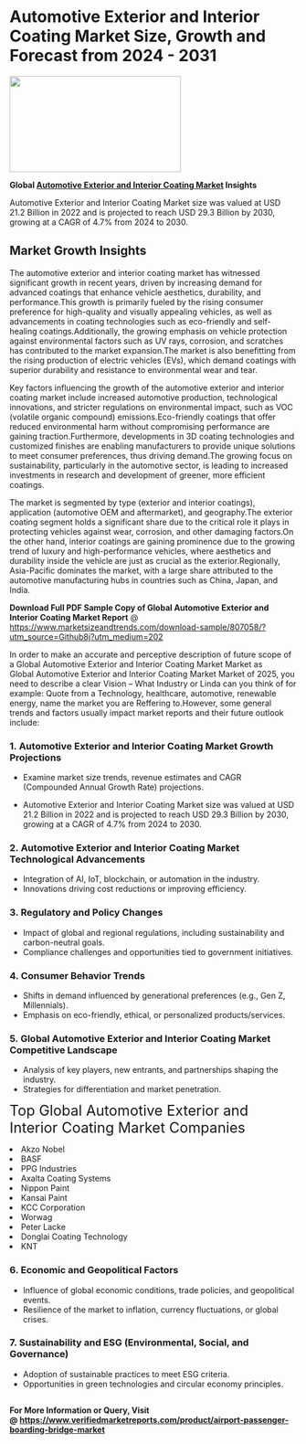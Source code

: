 <H1>Automotive Exterior and Interior Coating Market Size, Growth and Forecast from 2024 - 2031</H1><img class="aligncenter size-medium wp-image-584254" src="https://thirdeyenews.in/wp-content/uploads/2024/09/Global-Market-Research-300x168.jpeg" alt="" width="300" height="168" /><p><strong>Global&nbsp;<a href="https://www.marketsizeandtrends.com/download-sample/807058/?utm_source=Github8j?utm_medium=202">Automotive Exterior and Interior Coating Market</a> Insights</strong></p><p>Automotive Exterior and Interior Coating Market size was valued at USD 21.2 Billion in 2022 and is projected to reach USD 29.3 Billion by 2030, growing at a CAGR of 4.7% from 2024 to 2030.</p><p><h2>Market Growth Insights</h2> <p>The automotive exterior and interior coating market has witnessed significant growth in recent years, driven by increasing demand for advanced coatings that enhance vehicle aesthetics, durability, and performance.This growth is primarily fueled by the rising consumer preference for high-quality and visually appealing vehicles, as well as advancements in coating technologies such as eco-friendly and self-healing coatings.Additionally, the growing emphasis on vehicle protection against environmental factors such as UV rays, corrosion, and scratches has contributed to the market expansion.The market is also benefitting from the rising production of electric vehicles (EVs), which demand coatings with superior durability and resistance to environmental wear and tear.</p> <p>Key factors influencing the growth of the automotive exterior and interior coating market include increased automotive production, technological innovations, and stricter regulations on environmental impact, such as VOC (volatile organic compound) emissions.Eco-friendly coatings that offer reduced environmental harm without compromising performance are gaining traction.Furthermore, developments in 3D coating technologies and customized finishes are enabling manufacturers to provide unique solutions to meet consumer preferences, thus driving demand.The growing focus on sustainability, particularly in the automotive sector, is leading to increased investments in research and development of greener, more efficient coatings.</p> <p>The market is segmented by type (exterior and interior coatings), application (automotive OEM and aftermarket), and geography.The exterior coating segment holds a significant share due to the critical role it plays in protecting vehicles against wear, corrosion, and other damaging factors.On the other hand, interior coatings are gaining prominence due to the growing trend of luxury and high-performance vehicles, where aesthetics and durability inside the vehicle are just as crucial as the exterior.Regionally, Asia-Pacific dominates the market, with a large share attributed to the automotive manufacturing hubs in countries such as China, Japan, and India.</p> <p><span class=""><strong>Download Full PDF Sample Copy of Global Automotive Exterior and Interior Coating Market Report</strong> @ <a href="https://www.marketsizeandtrends.com/download-sample/807058/?utm_source=Github8j?utm_medium=202" target="_blank">https://www.marketsizeandtrends.com/download-sample/807058/?utm_source=Github8j?utm_medium=202</a></span></p><p>In order to make an accurate and perceptive description of future scope of a Global&nbsp;Automotive Exterior and Interior Coating Market Market as Global&nbsp;Automotive Exterior and Interior Coating Market Market of 2025, you need to describe a clear Vision &ndash; What Industry or Linda can you think of for example: Quote from a Technology, healthcare, automotive, renewable energy, name the market you are Reffering to.However, some general trends and factors usually impact market reports and their future outlook include:</p><h3>1.&nbsp;<strong>Automotive Exterior and Interior Coating Market Growth Projections</strong></h3><ul><li>Examine market size trends, revenue estimates and CAGR (Compounded Annual Growth Rate) projections.</li><li><p>Automotive Exterior and Interior Coating Market size was valued at USD 21.2 Billion in 2022 and is projected to reach USD 29.3 Billion by 2030, growing at a CAGR of 4.7% from 2024 to 2030.</p></li></ul><h3>2.&nbsp;<strong>Automotive Exterior and Interior Coating Market Technological Advancements</strong></h3><ul><li>Integration of AI, IoT, blockchain, or automation in the industry.</li><li>Innovations driving cost reductions or improving efficiency.</li></ul><h3>3.&nbsp;<strong>Regulatory and Policy Changes</strong></h3><ul><li>Impact of global and regional regulations, including sustainability and carbon-neutral goals.</li><li>Compliance challenges and opportunities tied to government initiatives.</li></ul><h3>4.&nbsp;<strong>Consumer Behavior Trends</strong></h3><ul><li>Shifts in demand influenced by generational preferences (e.g., Gen Z, Millennials).</li><li>Emphasis on eco-friendly, ethical, or personalized products/services.</li></ul><h3>5.&nbsp;<strong>Global Automotive Exterior and Interior Coating Market Competitive Landscape</strong></h3><ul><li>Analysis of key players, new entrants, and partnerships shaping the industry.</li><li>Strategies for differentiation and market penetration.</li></ul><p data-pm-slice="1 1 []"><span style="color: inherit; font-family: inherit; font-size: 25px;">Top Global Automotive Exterior and Interior Coating Market Companies</span></p><div class="" data-test-id=""><p><li>Akzo Nobel</li><li> BASF</li><li> PPG Industries</li><li> Axalta Coating Systems</li><li> Nippon Paint</li><li> Kansai Paint</li><li> KCC Corporation</li><li> Worwag</li><li> Peter Lacke</li><li> Donglai Coating Technology</li><li> KNT</li></p></div><h3>6.&nbsp;<strong>Economic and Geopolitical Factors</strong></h3><ul><li>Influence of global economic conditions, trade policies, and geopolitical events.</li><li>Resilience of the market to inflation, currency fluctuations, or global crises.</li></ul><h3>7.&nbsp;<strong>Sustainability and ESG (Environmental, Social, and Governance)</strong></h3><ul><li>Adoption of sustainable practices to meet ESG criteria.</li><li>Opportunities in green technologies and circular economy principles.</li></ul><h2><strong style="font-size: 14px;">For More Information or Query, Visit @&nbsp;</strong><a style="background-color: #ffffff; font-size: 14px;" href="https://www.marketsizeandtrends.com/report/automotive-exterior-and-interior-coating-market/" target="_blank">https://www.verifiedmarketreports.com/product/airport-passenger-boarding-bridge-market</a></h2>